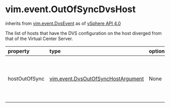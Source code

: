 vim.event.OutOfSyncDvsHost
==========================
inherits from [vim.event.DvsEvent](docs/vim.event.DvsEvent.md)
as of [vSphere API 4.0](vim.version.md#vim.version.version5)


The list of hosts that have the DVS configuration on the host   diverged from that of the Virtual Center Server.

| property | type | optional | priv | desc |
|:---------|:-----|:---------|:-----|:-----|
| hostOutOfSync | [vim.event.DvsOutOfSyncHostArgument](vim.event.DvsOutOfSyncHostArgument.md "vim.event.DvsOutOfSyncHostArgument") | None | None | The host that went out of sync. |


